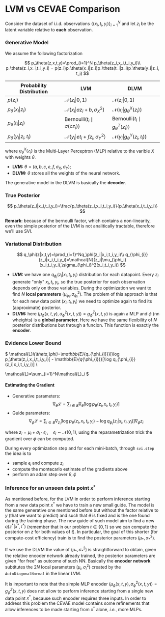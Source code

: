 # LVM vs CEVAE Comparison

Consider the dataset of i.i.d. observations $\{(x_i,t_i,y_i)\}_{i=1}^N$ and let $z_i$ be the latent variable relative to **each** observation.

### Generative Model

We assume the following factorization 

$$
p_\theta(z,x,t,y)=\prod_{i=1}^N p_\theta(z_i,x_i,t_i,y_i)\\
p_\theta(z_i,x_i,t_i,y_i) = p(z_i)p_\theta(x_i|z_i)p_\theta(t_i|z_i)p_\theta(y_i|z_i, t_i)
$$

| $\text{Probability Distribution}$ | $\text{LVM}$ | $\text{DLVM}$ |
|---|---|---|
| $p(z_i)$ | $\mathcal{N}(z_i\|0,1)$ | $\mathcal{N}(z_i\|0,1)$ |
| $p_\theta(x_i\|z_i)$|  $\mathcal{N}(x_i\|az_i+b,\sigma_X^2)$ | $\mathcal{N}(x_i\|g_\theta^X(z_i))$ |
| $p_\theta(t_i\|z_i)$ | $\text{Bernoulli}(t_i\mid\sigma(cz_i))$   | $\text{Bernoulli}(t_i\mid g_\theta^T(z_i))$  |
| $p_\theta(y_i\|z_i,t_i)$|  $\mathcal{N}(y_i\|et_i+fz_i,\sigma_Y^2)$ | $\mathcal{N}(y_i\|g_\theta^Y(z_i,t_i))$ |

where $g_\theta^X(z_i)$ is the Multi-Layer Perceptron (MLP) relative to the varible $X$ with weights $\theta$. 
- **LVM:** $\theta=(a,b,c,e,f,\sigma_X,\sigma_Y)$; 
- **DLVM:** $\theta$ stores all the weights of the neural network.

The generative model in the DLVM is basically the **decoder**.

### True Posterior

$$
p_\theta(z_i|x_i,t_i,y_i)=\frac{p_\theta(z_i,x_i,t_i,y_i)}{p_\theta(x_i,t_i,y_i)}
$$

**Remark:** because of the bernoulli factor, which contains a non-linearity, even the simple posterior of the LVM is not analitically tractable, therefore we'll use SVI.

### Variational Distribution

$$
q_\phi(z|x,t,y)=\prod_{i=1}^Nq_\phi(z_i|x_i,t_i,y_i)\\
q_{\phi_{i}}(z_i|x_i,t_i,y_i)=\mathcal{N}(z_i|\mu_{\phi_i}(x_i,t_i,y_i),\sigma_{\phi_i}^2(x_i,t_i,y_i))
$$

- **LVM:** we have one $q_{\phi_{i}}(z_i|x_i,t_i,y_i)$ distribution for each datapoint. Every $z_i$ generate "only" $x_i,t_i,y_i$, so the true posterior for each observation depends only on those variables. During the optimization we want to find $N$ **local parameters** $(\mu_{\phi_i},\sigma_{\phi_i}^2)$. The problem of this approach is that for each new data point $(x_i,t_i,y_i)$ we need to optimize again to find its (approximate) posterior.
- **DLVM:** here $(\mu_{\phi}(x,t,y),\sigma_{\phi}^2(x,t,y))=g_\phi^Z(x,t,y)$ is again a MLP and $\phi$ (nn wheights) is a **global parameter**. Here we have the same flexibility of $N$ posterior distributions but through a funcion. This function is exactly the **encoder**.

### Evidence Lower Bound

$
\mathcal{L}_i(\theta,\phi)=\mathbb{E}_{q_{\phi_{i}}}[\log p_\theta(z_i,x_i,t_i,y_i)] - \mathbb{E}_{q_{\phi_{i}}}[\log q_{\phi_{i}}(z_i|x_i,t_i,y_i)] \\

\mathcal{L}=\sum_{i=1}^N\mathcal{L}_i
$

#### Estimating the Gradient

- Generative parameters: 
$$
\nabla_\theta\mathcal{L}=\sum_{i\in B}\nabla_\theta[\log p_\theta(z_i,x_i,t_i,y_i)]
$$
- Guide parameters:
$$
\nabla_\phi\mathcal{L}=\sum_{i\in B}\nabla_{z_i}[\log p_\theta(z_i,x_i,t_i,y_i)-\log q_{\phi_{i}}(z_i|x_i,t_i,y_i)] \nabla_\phi z_i
$$

where $z_i=\mu_i+\sigma_i\cdot\epsilon_i\,,\quad \epsilon_i\sim\mathcal{N}(0,1)$, using the reparametrization trick the gradient over $\phi$ can be computed.

During every optimization step and for each mini-batch, through `svi.step` the idea is to 
- sample $\epsilon_i$ and compute $z_i$
- compute the montecarlo estimate of the gradients above
- perform an adam step over $\theta,\phi$

### Inference for an unseen data point $x^*$

As mentioned before, for the LVM in order to perform inference starting from a new data point $x^*$ we have to train a new small guide. The model is the same generative one mentioned before but without the factor relative to $y$ (that we want to predict) and such that $\theta$ is fixed and is the one found during the training phase. The new guide of such model aim to find a new $q(z^*|x^*,t^*)$ (remember that in our problem $t\in\{0,1\}$ so we can compute the posterior on $z$ for both values of $t$). In particular, the goal of this shorter (for compute-cost efficiency) train is to find the posterior parameters $(\mu_*,\sigma_*^2)$.

If we use the DLVM the value of $(\mu_*,\sigma_*^2)$ is straightforward to obtain, given the relative encoder network already trained, the posterior parameters are given "for free" as outcome of such NN. Basically the **encoder network** subtitutes the $2N$ local parameters $(\mu_i,\sigma_i^2)$ created by the `AutoDiagonalNormal` in the linear LVM.

It is important to note that the simple MLP encoder $(\mu_{\phi}(x,t,y),\sigma_{\phi}^2(x,t,y))=g_\phi^Z(x,t,y)$ does not allow to perform inference starting from a single new data point $x^*$, because such encoder requires three inputs. In order to address this problem the CEVAE model contains some refinements that allow inferences to be made starting from $x^*$ alone, *i.e.*, more MLPs.